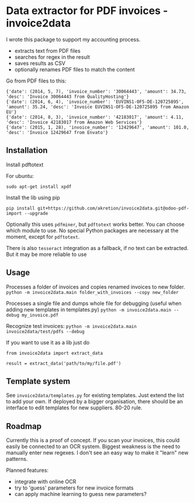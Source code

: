 # Data extractor for PDF invoices - invoice2data

I wrote this package to support my accounting process.

- extracts text from PDF files
- searches for regex in the result
- saves results as CSV
- optionally renames PDF files to match the content

Go from PDF files to this:

```
{'date': (2014, 5, 7), 'invoice_number': '30064443', 'amount': 34.73, 'desc': 'Invoice 30064443 from QualityHosting'}
{'date': (2014, 6, 4), 'invoice_number': 'EUVINS1-OF5-DE-120725895', 'amount': 35.24, 'desc': 'Invoice EUVINS1-OF5-DE-120725895 from Amazon EU'}
{'date': (2014, 8, 3), 'invoice_number': '42183017', 'amount': 4.11, 'desc': 'Invoice 42183017 from Amazon Web Services'}
{'date': (2015, 1, 28), 'invoice_number': '12429647', 'amount': 101.0, 'desc': 'Invoice 12429647 from Envato'}
```

## Installation

Install pdftotext

For ubuntu:

```
sudo apt-get install xpdf
```

Install the lib using pip

```
pip install git+https://github.com/akretion/invoice2data.git@odoo-pdf-import --upgrade
```

Optionally this uses `pdfminer`, but `pdftotext` works better. You can choose which module to use. No special Python packages are necessary at the moment, except for `pdftotext`.

There is also `tesseract` integration as a fallback, if no text can be extracted. But it may be more reliable to use 

## Usage

Processes a folder of invoices and copies renamed invoices to new folder.
`python -m invoice2data.main folder_with_invoices --copy new_folder`

Processes a single file and dumps whole file for debugging (useful when adding new templates in templates.py)
`python -m invoice2data.main --debug my_invoice.pdf`

Recognize test invoices:
`python -m invoice2data.main invoice2data/test/pdfs --debug`

If you want to use it as a lib just do

```
from invoice2data import extract_data

result = extract_data('path/to/my/file.pdf')
```

## Template system

See `invoice2data/templates.py` for existing templates. Just extend the list to add your own. If deployed by a bigger organisation, there should be an interface to edit templates for new suppliers. 80-20 rule.

## Roadmap

Currently this is a proof of concept. If you scan your invoices, this could easily be connected to an OCR system. Biggest weakness is the need to manually enter new regexes. I don't see an easy way to make it "learn" new patterns.

Planned features:

- integrate with online OCR
- try to 'guess' parameters for new invoice formats
- can apply machine learning to guess new parameters?
